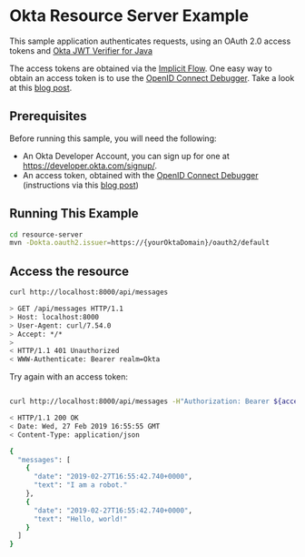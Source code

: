 # Okta Resource Server Example

This sample application authenticates requests, using an OAuth 2.0 access tokens and [Okta JWT Verifier for Java][]

The access tokens are obtained via the [Implicit Flow][].  One easy way to obtain an access token is to use the [OpenID Connect Debugger][]. Take a look at this [blog post][].

## Prerequisites

Before running this sample, you will need the following:

* An Okta Developer Account, you can sign up for one at https://developer.okta.com/signup/.
* An access token, obtained with the [OpenID Connect Debugger][] (instructions via this [blog post][])

## Running This Example

```bash
cd resource-server
mvn -Dokta.oauth2.issuer=https://{yourOktaDomain}/oauth2/default
```

## Access the resource

```bash
curl http://localhost:8000/api/messages

> GET /api/messages HTTP/1.1
> Host: localhost:8000
> User-Agent: curl/7.54.0
> Accept: */*
>
< HTTP/1.1 401 Unauthorized
< WWW-Authenticate: Bearer realm=Okta
```

Try again with an access token:

```bash

curl http://localhost:8000/api/messages -H"Authorization: Bearer ${accessToken}"

< HTTP/1.1 200 OK
< Date: Wed, 27 Feb 2019 16:55:55 GMT
< Content-Type: application/json

{
  "messages": [
    {
      "date": "2019-02-27T16:55:42.740+0000",
      "text": "I am a robot."
    },
    {
      "date": "2019-02-27T16:55:42.740+0000",
      "text": "Hello, world!"
    }
  ]
}
```

[Implicit Flow]: https://developer.okta.com/authentication-guide/implementing-authentication/implicit
[Okta JWT Verifier for Java]: https://github.com/okta/okta-jwt-verifier-java
[OpenID Connect Debugger]: https://oidcdebugger.com/
[blog post]: https://developer.okta.com/blog/2018/12/18/secure-spring-rest-api#generate-tokens-in-your-spring-rest-api